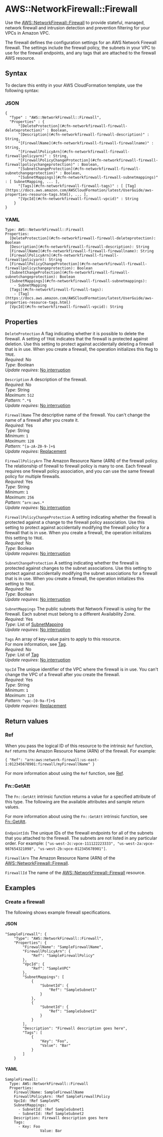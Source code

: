 # AWS::NetworkFirewall::Firewall<a name="aws-resource-networkfirewall-firewall"></a>

Use the [AWS::NetworkFirewall::Firewall](#aws-resource-networkfirewall-firewall) to provide stateful, managed, network firewall and intrusion detection and prevention filtering for your VPCs in Amazon VPC\.

The firewall defines the configuration settings for an AWS Network Firewall firewall\. The settings include the firewall policy, the subnets in your VPC to use for the firewall endpoints, and any tags that are attached to the firewall AWS resource\.

## Syntax<a name="aws-resource-networkfirewall-firewall-syntax"></a>

To declare this entity in your AWS CloudFormation template, use the following syntax:

### JSON<a name="aws-resource-networkfirewall-firewall-syntax.json"></a>

```
{
  "Type" : "AWS::NetworkFirewall::Firewall",
  "Properties" : {
      "[DeleteProtection](#cfn-networkfirewall-firewall-deleteprotection)" : Boolean,
      "[Description](#cfn-networkfirewall-firewall-description)" : String,
      "[FirewallName](#cfn-networkfirewall-firewall-firewallname)" : String,
      "[FirewallPolicyArn](#cfn-networkfirewall-firewall-firewallpolicyarn)" : String,
      "[FirewallPolicyChangeProtection](#cfn-networkfirewall-firewall-firewallpolicychangeprotection)" : Boolean,
      "[SubnetChangeProtection](#cfn-networkfirewall-firewall-subnetchangeprotection)" : Boolean,
      "[SubnetMappings](#cfn-networkfirewall-firewall-subnetmappings)" : [ SubnetMapping, ... ],
      "[Tags](#cfn-networkfirewall-firewall-tags)" : [ [Tag](https://docs.aws.amazon.com/AWSCloudFormation/latest/UserGuide/aws-properties-resource-tags.html), ... ],
      "[VpcId](#cfn-networkfirewall-firewall-vpcid)" : String
    }
}
```

### YAML<a name="aws-resource-networkfirewall-firewall-syntax.yaml"></a>

```
Type: AWS::NetworkFirewall::Firewall
Properties:
  [DeleteProtection](#cfn-networkfirewall-firewall-deleteprotection): Boolean
  [Description](#cfn-networkfirewall-firewall-description): String
  [FirewallName](#cfn-networkfirewall-firewall-firewallname): String
  [FirewallPolicyArn](#cfn-networkfirewall-firewall-firewallpolicyarn): String
  [FirewallPolicyChangeProtection](#cfn-networkfirewall-firewall-firewallpolicychangeprotection): Boolean
  [SubnetChangeProtection](#cfn-networkfirewall-firewall-subnetchangeprotection): Boolean
  [SubnetMappings](#cfn-networkfirewall-firewall-subnetmappings):
    - SubnetMapping
  [Tags](#cfn-networkfirewall-firewall-tags):
    - [Tag](https://docs.aws.amazon.com/AWSCloudFormation/latest/UserGuide/aws-properties-resource-tags.html)
  [VpcId](#cfn-networkfirewall-firewall-vpcid): String
```

## Properties<a name="aws-resource-networkfirewall-firewall-properties"></a>

`DeleteProtection` <a name="cfn-networkfirewall-firewall-deleteprotection"></a>
A flag indicating whether it is possible to delete the firewall\. A setting of `TRUE` indicates that the firewall is protected against deletion\. Use this setting to protect against accidentally deleting a firewall that is in use\. When you create a firewall, the operation initializes this flag to `TRUE`\.  
_Required_: No  
_Type_: Boolean  
_Update requires_: [No interruption](https://docs.aws.amazon.com/AWSCloudFormation/latest/UserGuide/using-cfn-updating-stacks-update-behaviors.html#update-no-interrupt)

`Description` <a name="cfn-networkfirewall-firewall-description"></a>
A description of the firewall\.  
_Required_: No  
_Type_: String  
_Maximum_: `512`  
_Pattern_: `^.*$`  
_Update requires_: [No interruption](https://docs.aws.amazon.com/AWSCloudFormation/latest/UserGuide/using-cfn-updating-stacks-update-behaviors.html#update-no-interrupt)

`FirewallName` <a name="cfn-networkfirewall-firewall-firewallname"></a>
The descriptive name of the firewall\. You can't change the name of a firewall after you create it\.  
_Required_: Yes  
_Type_: String  
_Minimum_: `1`  
_Maximum_: `128`  
_Pattern_: `^[a-zA-Z0-9-]+$`  
_Update requires_: [Replacement](https://docs.aws.amazon.com/AWSCloudFormation/latest/UserGuide/using-cfn-updating-stacks-update-behaviors.html#update-replacement)

`FirewallPolicyArn` <a name="cfn-networkfirewall-firewall-firewallpolicyarn"></a>
The Amazon Resource Name \(ARN\) of the firewall policy\.  
The relationship of firewall to firewall policy is many to one\. Each firewall requires one firewall policy association, and you can use the same firewall policy for multiple firewalls\.  
_Required_: Yes  
_Type_: String  
_Minimum_: `1`  
_Maximum_: `256`  
_Pattern_: `^arn:aws.*`  
_Update requires_: [No interruption](https://docs.aws.amazon.com/AWSCloudFormation/latest/UserGuide/using-cfn-updating-stacks-update-behaviors.html#update-no-interrupt)

`FirewallPolicyChangeProtection` <a name="cfn-networkfirewall-firewall-firewallpolicychangeprotection"></a>
A setting indicating whether the firewall is protected against a change to the firewall policy association\. Use this setting to protect against accidentally modifying the firewall policy for a firewall that is in use\. When you create a firewall, the operation initializes this setting to `TRUE`\.  
_Required_: No  
_Type_: Boolean  
_Update requires_: [No interruption](https://docs.aws.amazon.com/AWSCloudFormation/latest/UserGuide/using-cfn-updating-stacks-update-behaviors.html#update-no-interrupt)

`SubnetChangeProtection` <a name="cfn-networkfirewall-firewall-subnetchangeprotection"></a>
A setting indicating whether the firewall is protected against changes to the subnet associations\. Use this setting to protect against accidentally modifying the subnet associations for a firewall that is in use\. When you create a firewall, the operation initializes this setting to `TRUE`\.  
_Required_: No  
_Type_: Boolean  
_Update requires_: [No interruption](https://docs.aws.amazon.com/AWSCloudFormation/latest/UserGuide/using-cfn-updating-stacks-update-behaviors.html#update-no-interrupt)

`SubnetMappings` <a name="cfn-networkfirewall-firewall-subnetmappings"></a>
The public subnets that Network Firewall is using for the firewall\. Each subnet must belong to a different Availability Zone\.  
_Required_: Yes  
_Type_: List of [SubnetMapping](aws-properties-networkfirewall-firewall-subnetmapping.md)  
_Update requires_: [No interruption](https://docs.aws.amazon.com/AWSCloudFormation/latest/UserGuide/using-cfn-updating-stacks-update-behaviors.html#update-no-interrupt)

`Tags` <a name="cfn-networkfirewall-firewall-tags"></a>
An array of key\-value pairs to apply to this resource\.  
For more information, see [Tag](https://docs.aws.amazon.com/AWSCloudFormation/latest/UserGuide/aws-properties-resource-tags.html)\.  
_Required_: No  
_Type_: List of [Tag](https://docs.aws.amazon.com/AWSCloudFormation/latest/UserGuide/aws-properties-resource-tags.html)  
_Update requires_: [No interruption](https://docs.aws.amazon.com/AWSCloudFormation/latest/UserGuide/using-cfn-updating-stacks-update-behaviors.html#update-no-interrupt)

`VpcId` <a name="cfn-networkfirewall-firewall-vpcid"></a>
The unique identifier of the VPC where the firewall is in use\. You can't change the VPC of a firewall after you create the firewall\.  
_Required_: Yes  
_Type_: String  
_Minimum_: `1`  
_Maximum_: `128`  
_Pattern_: `^vpc-[0-9a-f]+$`  
_Update requires_: [Replacement](https://docs.aws.amazon.com/AWSCloudFormation/latest/UserGuide/using-cfn-updating-stacks-update-behaviors.html#update-replacement)

## Return values<a name="aws-resource-networkfirewall-firewall-return-values"></a>

### Ref<a name="aws-resource-networkfirewall-firewall-return-values-ref"></a>

When you pass the logical ID of this resource to the intrinsic `Ref` function, `Ref` returns the Amazon Resource Name \(ARN\) of the firewall\. For example:

`{ "Ref": "arn:aws:network-firewall:us-east-1:012345678901:firewall/myFirewallName" }`

For more information about using the `Ref` function, see [Ref](https://docs.aws.amazon.com/AWSCloudFormation/latest/UserGuide/intrinsic-function-reference-ref.html)\.

### Fn::GetAtt<a name="aws-resource-networkfirewall-firewall-return-values-fn--getatt"></a>

The `Fn::GetAtt` intrinsic function returns a value for a specified attribute of this type\. The following are the available attributes and sample return values\.

For more information about using the `Fn::GetAtt` intrinsic function, see [Fn::GetAtt](https://docs.aws.amazon.com/AWSCloudFormation/latest/UserGuide/intrinsic-function-reference-getatt.html)\.

#### <a name="aws-resource-networkfirewall-firewall-return-values-fn--getatt-fn--getatt"></a>

`EndpointIds` <a name="EndpointIds-fn::getatt"></a>
The unique IDs of the firewall endpoints for all of the subnets that you attached to the firewall\. The subnets are not listed in any particular order\. For example: `["us-west-2c:vpce-111122223333", "us-west-2a:vpce-987654321098", "us-west-2b:vpce-012345678901"]`\.

`FirewallArn` <a name="FirewallArn-fn::getatt"></a>
The Amazon Resource Name \(ARN\) of the [AWS::NetworkFirewall::Firewall](#aws-resource-networkfirewall-firewall)\.

`FirewallId` <a name="FirewallId-fn::getatt"></a>
The name of the [AWS::NetworkFirewall::Firewall](#aws-resource-networkfirewall-firewall) resource\.

## Examples<a name="aws-resource-networkfirewall-firewall--examples"></a>

### Create a firewall<a name="aws-resource-networkfirewall-firewall--examples--Create_a_firewall"></a>

The following shows example firewall specifications\.

#### JSON<a name="aws-resource-networkfirewall-firewall--examples--Create_a_firewall--json"></a>

```
"SampleFirewall": {
    "Type": "AWS::NetworkFirewall::Firewall",
    "Properties": {
        "FirewallName": "SampleFirewallName",
        "FirewallPolicyArn": {
            "Ref": "SampleFirewallPolicy"
        },
        "VpcId": {
            "Ref": "SampleVPC"
        },
        "SubnetMappings": [
            {
                "SubnetId": {
                    "Ref": "SampleSubnet1"
                }
            },
            {
                "SubnetId": {
                    "Ref": "SampleSubnet2"
                }
            }
        ],
        "Description": "Firewall description goes here",
        "Tags": [
            {
                "Key": "Foo",
                "Value": "Bar"
            }
        ]
    }
```

#### YAML<a name="aws-resource-networkfirewall-firewall--examples--Create_a_firewall--yaml"></a>

```
SampleFirewall:
  Type: AWS::NetworkFirewall::Firewall
  Properties:
    FirewallName: SampleFirewallName
    FirewallPolicyArn: !Ref SampleFirewallPolicy
    VpcId: !Ref SampleVPC
    SubnetMappings:
      - SubnetId: !Ref SampleSubnet1
      - SubnetId: !Ref SampleSubnet2
    Description: Firewall description goes here
    Tags:
      - Key: Foo
                Value: Bar
```
